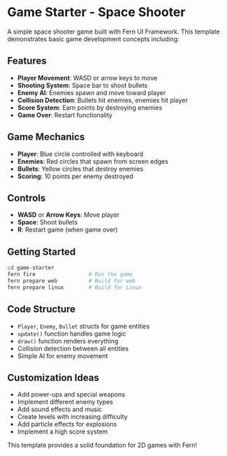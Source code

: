 # Game Starter - Space Shooter

A simple space shooter game built with Fern UI Framework. This template demonstrates basic game development concepts including:

## Features

- **Player Movement**: WASD or arrow keys to move
- **Shooting System**: Space bar to shoot bullets
- **Enemy AI**: Enemies spawn and move toward player
- **Collision Detection**: Bullets hit enemies, enemies hit player
- **Score System**: Earn points by destroying enemies
- **Game Over**: Restart functionality

## Game Mechanics

- **Player**: Blue circle controlled with keyboard
- **Enemies**: Red circles that spawn from screen edges
- **Bullets**: Yellow circles that destroy enemies
- **Scoring**: 10 points per enemy destroyed

## Controls

- **WASD** or **Arrow Keys**: Move player
- **Space**: Shoot bullets
- **R**: Restart game (when game over)

## Getting Started

```bash
cd game-starter
fern fire                 # Run the game
fern prepare web          # Build for web
fern prepare linux        # Build for Linux
```

## Code Structure

- `Player`, `Enemy`, `Bullet` structs for game entities
- `update()` function handles game logic
- `draw()` function renders everything
- Collision detection between all entities
- Simple AI for enemy movement

## Customization Ideas

- Add power-ups and special weapons
- Implement different enemy types
- Add sound effects and music
- Create levels with increasing difficulty
- Add particle effects for explosions
- Implement a high score system

This template provides a solid foundation for 2D games with Fern!
